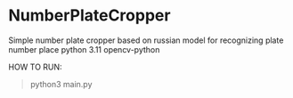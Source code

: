 # NumberPlateCropper
Simple number plate cropper based on russian model for recognizing plate number place
python 3.11
opencv-python

HOW TO RUN:
  > python3 main.py
